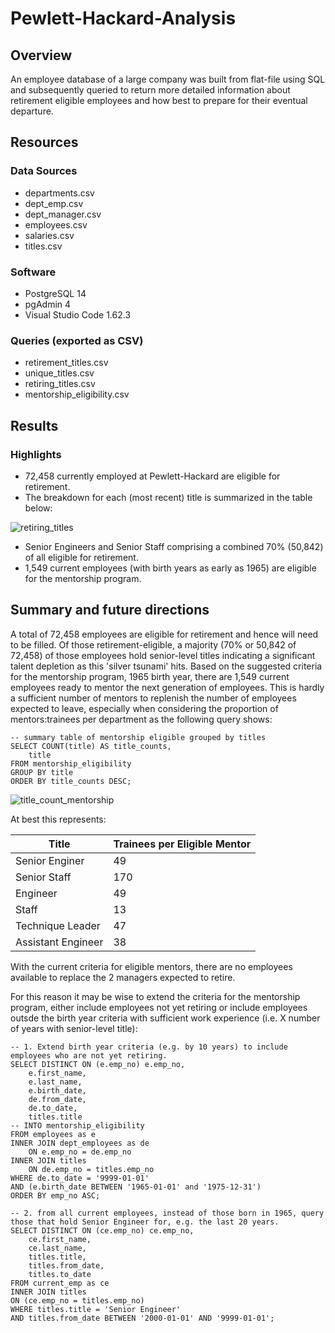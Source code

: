 # Pewlett-Hackard-Analysis
## Overview
An employee database of a large company was built from flat-file using SQL and subsequently queried to return more detailed information about retirement eligible employees and how best to prepare for their eventual departure. 

## Resources
### Data Sources
* departments.csv
* dept_emp.csv
* dept_manager.csv
* employees.csv
* salaries.csv
* titles.csv
### Software
* PostgreSQL 14
* pgAdmin 4
* Visual Studio Code 1.62.3
### Queries (exported as CSV)
* retirement_titles.csv
* unique_titles.csv
* retiring_titles.csv
* mentorship_eligibility.csv

## Results
### Highlights
* 72,458 currently employed at Pewlett-Hackard are eligible for retirement.
* The breakdown for each (most recent) title is summarized in the table below:

![retiring_titles](https://user-images.githubusercontent.com/90335218/146656299-f7fb61f2-5f7e-47a3-8d82-225b625b2064.png)

* Senior Engineers and Senior Staff comprising a combined 70% (50,842) of all eligible for retirement.
* 1,549 current employees (with birth years as early as 1965) are eligible for the mentorship program.

## Summary and future directions
A total of 72,458 employees are eligible for retirement and hence will need to be filled. Of those retirement-eligible, a majority (70% or 50,842 of 72,458) of those employees hold senior-level titles indicating a significant talent depletion as this 'silver tsunami' hits. Based on the suggested criteria for the mentorship program, 1965 birth year, there are 1,549 current employees ready to mentor the next generation of employees. This is hardly a sufficient number of mentors to replenish the number of employees expected to leave, especially when considering the proportion of mentors:trainees per department as the following query shows:

```
-- summary table of mentorship eligible grouped by titles
SELECT COUNT(title) AS title_counts,
	title
FROM mentorship_eligibility
GROUP BY title
ORDER BY title_counts DESC;
```
![title_count_mentorship](https://user-images.githubusercontent.com/90335218/146687160-c0616ab9-13d7-4d0e-ad2e-ca33f03b3ac1.png)

At best this represents:

| Title | Trainees per Eligible Mentor |
| --- | --- |
| Senior Enginer | 49 |
| Senior Staff | 170 |
| Engineer | 49 |
| Staff | 13 |
| Technique Leader | 47 |
| Assistant Engineer | 38 |

With the current criteria for eligible mentors, there are no employees available to replace the 2 managers expected to retire.

For this reason it may be wise to extend the criteria for the mentorship program, either include employees not yet retiring or include employees outsde the birth year criteria with sufficient work experience (i.e. X number of years with senior-level title):

```
-- 1. Extend birth year criteria (e.g. by 10 years) to include employees who are not yet retiring.
SELECT DISTINCT ON (e.emp_no) e.emp_no,
    e.first_name,
    e.last_name,
    e.birth_date,
    de.from_date,
    de.to_date,
    titles.title
-- INTO mentorship_eligibility
FROM employees as e
INNER JOIN dept_employees as de
    ON e.emp_no = de.emp_no
INNER JOIN titles 
    ON de.emp_no = titles.emp_no
WHERE de.to_date = '9999-01-01'
AND (e.birth_date BETWEEN '1965-01-01' and '1975-12-31')
ORDER BY emp_no ASC;
```

```
-- 2. from all current employees, instead of those born in 1965, query those that hold Senior Engineer for, e.g. the last 20 years.
SELECT DISTINCT ON (ce.emp_no) ce.emp_no,
	ce.first_name,
	ce.last_name,
	titles.title,
	titles.from_date,
	titles.to_date
FROM current_emp as ce
INNER JOIN titles
ON (ce.emp_no = titles.emp_no)
WHERE titles.title = 'Senior Engineer'
AND titles.from_date BETWEEN '2000-01-01' AND '9999-01-01';
```
